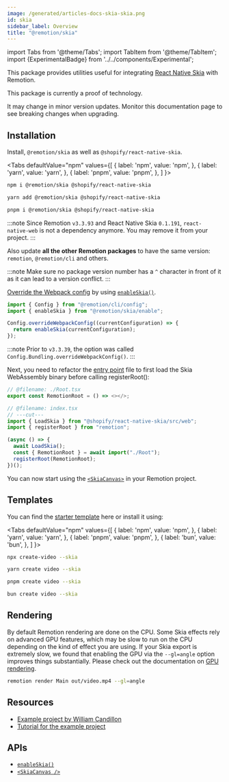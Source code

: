 ```yaml
---
image: /generated/articles-docs-skia-skia.png
id: skia
sidebar_label: Overview
title: "@remotion/skia"
---
```


import Tabs from '@theme/Tabs';
import TabItem from '@theme/TabItem';
import {ExperimentalBadge} from '../../components/Experimental';

This package provides utilities useful for integrating [React Native Skia](https://github.com/Shopify/react-native-skia) with Remotion.

<ExperimentalBadge>
This package is currently a proof of technology.

It may change in minor version updates. Monitor this documentation page to see breaking changes when upgrading.
</ExperimentalBadge>

## Installation

Install, `@remotion/skia` as well as `@shopify/react-native-skia`.

<Tabs
defaultValue="npm"
values={[
{ label: 'npm', value: 'npm', },
{ label: 'yarn', value: 'yarn', },
{ label: 'pnpm', value: 'pnpm', },
]
}>
<TabItem value="npm">

```bash
npm i @remotion/skia @shopify/react-native-skia
```

  </TabItem>

  <TabItem value="yarn">

```bash
yarn add @remotion/skia @shopify/react-native-skia
```

  </TabItem>

  <TabItem value="pnpm">

```bash
pnpm i @remotion/skia @shopify/react-native-skia
```

  </TabItem>
</Tabs>

:::note
Since Remotion `v3.3.93` and React Native Skia `0.1.191`, `react-native-web` is not a dependency anymore. You may remove it from your project.
:::

Also update **all the other Remotion packages** to have the same version: `remotion`, `@remotion/cli` and others.

:::note
Make sure no package version number has a `^` character in front of it as it can lead to a version conflict.
:::

[Override the Webpack config](/docs/webpack) by using [`enableSkia()`](/docs/skia/enable-skia).

```ts twoslash title="remotion.config.ts"
import { Config } from "@remotion/cli/config";
import { enableSkia } from "@remotion/skia/enable";

Config.overrideWebpackConfig((currentConfiguration) => {
  return enableSkia(currentConfiguration);
});
```

:::note
Prior to `v3.3.39`, the option was called `Config.Bundling.overrideWebpackConfig()`.
:::

Next, you need to refactor the [entry point](/docs/terminology#entry-point) file to first load the Skia WebAssembly binary before calling registerRoot():

```ts twoslash title="src/index.ts"
// @filename: ./Root.tsx
export const RemotionRoot = () => <></>;

// @filename: index.tsx
// ---cut---
import { LoadSkia } from "@shopify/react-native-skia/src/web";
import { registerRoot } from "remotion";

(async () => {
  await LoadSkia();
  const { RemotionRoot } = await import("./Root");
  registerRoot(RemotionRoot);
})();
```

You can now start using the [`<SkiaCanvas>`](/docs/skia/skia-canvas) in your Remotion project.

## Templates

You can find the [starter template](https://github.com/remotion-dev/template-skia) here or install it using:

<Tabs
defaultValue="npm"
values={[
{ label: 'npm', value: 'npm', },
{ label: 'yarn', value: 'yarn', },
{ label: 'pnpm', value: 'pnpm', },
{ label: 'bun', value: 'bun', },
]
}>
<TabItem value="npm">

```bash
npx create-video --skia
```

  </TabItem>

  <TabItem value="yarn">

```bash
yarn create video --skia
```

  </TabItem>

  <TabItem value="pnpm">

```bash
pnpm create video --skia
```

  </TabItem>
    <TabItem value="pnpm">

```bash
bun create video --skia
```

  </TabItem>
</Tabs>

## Rendering

By default Remotion rendering are done on the CPU. Some Skia effects rely on advanced GPU features, which may be slow to run on the CPU depending on the kind of effect you are using. If your Skia export is extremely slow, we found that enabling the GPU via the `--gl=angle` option improves things substantially. Please check out the documentation on [GPU rendering](/docs/gpu).

```sh
remotion render Main out/video.mp4 --gl=angle
```

## Resources

- [Example project by William Candillon](https://github.com/wcandillon/remotion-skia-tutorial)
- [Tutorial for the example project](https://www.youtube.com/watch?v=-7MOoWN2_nk)

## APIs

- [`enableSkia()`](/docs/skia/enable-skia)
- [`<SkiaCanvas />`](/docs/skia/skia-canvas)
